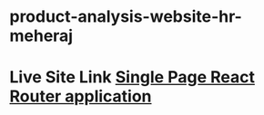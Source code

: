 # product-analysis-website-hr-meheraj
# Live Site Link [Single Page React Router application](https://react-router-spa.netlify.app)
